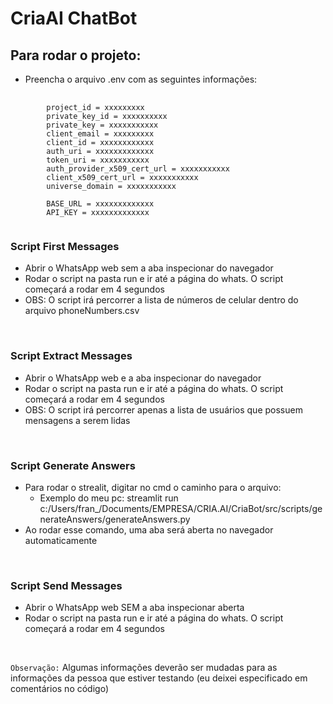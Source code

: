# CriaAI ChatBot

## Para rodar o projeto:
- Preencha o arquivo .env com as seguintes informações:
<pre>
    <code>
        project_id = xxxxxxxxx
        private_key_id = xxxxxxxxxx
        private_key = xxxxxxxxxxx
        client_email = xxxxxxxxx
        client_id = xxxxxxxxxxxx
        auth_uri = xxxxxxxxxxxxx
        token_uri = xxxxxxxxxxx
        auth_provider_x509_cert_url = xxxxxxxxxxx
        client_x509_cert_url = xxxxxxxxxxx
        universe_domain = xxxxxxxxxxx

        BASE_URL = xxxxxxxxxxxxx
        API_KEY = xxxxxxxxxxxxx
    </code>
</pre>

### Script First Messages
- Abrir o WhatsApp web sem a aba inspecionar do navegador
- Rodar o script na pasta run e ir até a página do whats. O script começará a rodar em 4 segundos
- OBS: O script irá percorrer a lista de números de celular dentro do arquivo phoneNumbers.csv
<br>

### Script Extract Messages
- Abrir o WhatsApp web e a aba inspecionar do navegador
- Rodar o script na pasta run e ir até a página do whats. O script começará a rodar em 4 segundos
- OBS: O script irá percorrer apenas a lista de usuários que possuem mensagens a serem lidas
<br>

### Script Generate Answers
- Para rodar o strealit, digitar no cmd o caminho para o arquivo:
    - Exemplo do meu pc: streamlit run c:/Users/fran_/Documents/EMPRESA/CRIA.AI/CriaBot/src/scripts/generateAnswers/generateAnswers.py
- Ao rodar esse comando, uma aba será aberta no navegador automaticamente
<br>

### Script Send Messages
- Abrir o WhatsApp web SEM a aba inspecionar aberta
- Rodar o script na pasta run e ir até a página do whats. O script começará a rodar em 4 segundos
<br>

`Observação:` Algumas informações deverão ser mudadas para as informações da pessoa que estiver testando (eu deixei especificado em comentários no código)